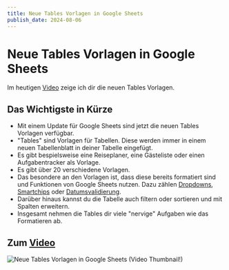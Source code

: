```yaml
---
title: Neue Tables Vorlagen in Google Sheets
publish_date: 2024-08-06
---
```


# Neue Tables Vorlagen in Google Sheets

Im heutigen [Video](https://youtu.be/y7GYgcFS8qY) zeige ich dir die neuen Tables Vorlagen. 

## Das Wichtigste in Kürze

- Mit einem Update für Google Sheets sind jetzt die neuen Tables Vorlagen verfügbar.
- "Tables" sind Vorlagen für Tabellen. Diese werden immer in einem neuen Tabellenblatt in deiner Tabelle eingefügt.
- Es gibt bespielsweise eine Reiseplaner, eine Gästeliste oder einen Aufgabentracker als Vorlage.
- Es gibt über 20 verschiedene Vorlagen.
- Das besondere an den Vorlagen ist, dass diese bereits formatiert sind und Funktionen von Google Sheets nutzen. Dazu zählen [Dropdowns](https://youtu.be/gE327SYIoeQ), [Smartchips](https://youtu.be/tshtD4NLQ2w) oder [Datumsvalidierung](https://youtu.be/xxJYaOIxhD8).
- Darüber hinaus kannst du die Tabelle auch filtern oder sortieren und mit Spalten erweitern.
- Insgesamt nehmen die Tables dir viele "nervige" Aufgaben wie das Formatieren ab.

## Zum [Video](https://youtu.be/y7GYgcFS8qY)

![Neue Tables Vorlagen in Google Sheets (Video Thumbnail!)](../../thumbnails/Fertig618.jpg "Neue Tables Vorlagen in Google Sheets (Video Thumbnail!)")